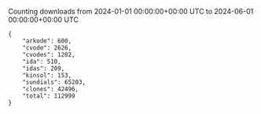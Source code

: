 
Counting downloads from 2024-01-01 00:00:00+00:00 UTC to 2024-06-01 00:00:00+00:00 UTC

```
{
    "arkode": 600,
    "cvode": 2626,
    "cvodes": 1202,
    "ida": 510,
    "idas": 209,
    "kinsol": 153,
    "sundials": 65203,
    "clones": 42496,
    "total": 112999
}
```
